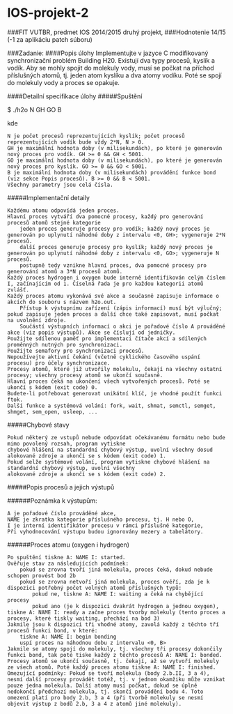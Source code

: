 # IOS-projekt-2
###FIT VUTBR, predmet IOS 2014/2015 druhý projekt, 
###Hodnotenie 14/15 (-1 za aplikáciu patch súboru)

###Zadanie:
####Popis úlohy
Implementujte v jazyce C modifikovaný synchronizační problém Building H20. Existují dva typy procesů, kyslík a vodík. 
Aby se mohly spojit do molekuly vody, musí se počkat na příchod příslušných atomů, tj. jeden atom kyslíku a dva atomy 
vodíku. Poté se spojí do molekuly vody a proces se opakuje. 

####Detailní specifikace úlohy
#####Spuštění

$ ./h2o N GH GO B

kde

    N je počet procesů reprezentujících kyslík; počet procesů reprezentujících vodík bude vždy 2*N, N > 0.
    GH je maximální hodnota doby (v milisekundách), po které je generován nový proces pro vodík. GH >= 0 && GH < 5001.
    GO je maximální hodnota doby (v milisekundách), po které je generován nový proces pro kyslík. GO >= 0 && GO < 5001.
    B je maximální hodnota doby (v milisekundách) provádění funkce bond (viz sekce Popis procesů). B >= 0 && B < 5001.
    Všechny parametry jsou celá čísla.

#####Implementační detaily

    Každému atomu odpovídá jeden proces.
    Hlavní proces vytváří dva pomocné procesy, každý pro generování procesů atomů stejné kategorie
        jeden proces generuje procesy pro vodík; každý nový proces je generován po uplynutí náhodné doby z intervalu <0, GH>; vygeneruje 2*N procesů.
        další proces generuje procesy pro kyslík; každý nový proces je generován po uplynutí náhodné doby z intervalu <0, GO>; vygeneruje N procesů.
        postupně tedy vznikne hlavní proces, dva pomocné procesy pro generování atomů a 3*N procesů atomů.
    Každý proces hydrogen i oxygen bude interně identifikován celým číslem I, začínajícím od 1. Číselná řada je pro každou kategorii atomů zvlášť.
    Každý proces atomu vykonává své akce a současně zapisuje informace o akcích do souboru s názvem h2o.out.
        Přístup k výstupnímu zařízení (zápis informací) musí být výlučný; pokud zapisuje jeden proces a další chce také zapisovat, musí počkat na uvolnění zdroje.
        Součástí výstupních informací o akci je pořadové číslo A prováděné akce (viz popis výstupů). Akce se číslují od jedničky.
    Použijte sdílenou paměť pro implementaci čítače akcí a sdílených proměnných nutných pro synchronizaci.
    Použijte semafory pro synchronizaci procesů.
    Nepoužívejte aktivní čekání (včetně cyklického časového uspání procesu) pro účely synchronizace.
    Procesy atomů, které již utvořily molekulu, čekají na všechny ostatní procesy; všechny procesy atomů se ukončí současně.
    Hlavní proces čeká na ukončení všech vytvořených procesů. Poté se ukončí s kódem (exit code) 0.
    Budete-li potřebovat generovat unikátní klíč, je vhodné použít funkci ftok.
    Další funkce a systémová volání: fork, wait, shmat, semctl, semget, shmget, sem_open, usleep, ...

#####Chybové stavy

    Pokud některý ze vstupů nebude odpovídat očekávanému formátu nebo bude mimo povolený rozsah, program vytiskne 
    chybové hlášení na standardní chybový výstup, uvolní všechny dosud alokované zdroje a ukončí se s kódem (exit code) 1.
    Pokud selže systémové volání, program vytiskne chybové hlášení na standardní chybový výstup, uvolní všechny 
    alokované zdroje a ukončí se s kódem (exit code) 2.

#####Popis procesů a jejich výstupů

######Poznámka k výstupům:

    A je pořadové číslo prováděné akce,
    NAME je zkratka kategorie příslušného procesu, tj. H nebo O,
    I je interní identifikátor procesu v rámci příslušné kategorie,
    Při vyhodnocování výstupu budou ignorovány mezery a tabelátory.
    
######Proces atomu (oxygen i hydrogen)

    Po spuštění tiskne A: NAME I: started.
    Ověřuje stav za následujících podmínek:
        pokud se zrovna tvoří jiná molekula, proces čeká, dokud nebude schopen provést bod 2b
        pokud se zrovna netvoří jiná molekula, proces ověří, zda je k dispozici potřebný počet volných atomů příslušných typů:
            pokud ne, tiskne A: NAME I: waiting a čeká na chybějící procesy
            pokud ano (je k dispozici dvakrát hydrogen a jednou oxygen), tiskne A: NAME I: ready a začne proces tvorby molekuly (tento proces a procesy, které tiskly waiting, přechází na bod 3)
    Jakmile jsou k dispozici tři vhodné atomy, zavolá každý z těchto tří procesů funkci bond, v které:
        tiskne A: NAME I: begin bonding
        uspí proces na náhodnou dobu z intervalu <0, B>
    Jakmile se atomy spojí do molekuly, tj. všechny tři procesy dokončily funkci bond, tak poté tiske každý z těchto procesů A: NAME I: bonded.
    Procesy atomů se ukončí současně, tj. čekají, až se vytvoří molekuly ze všech atomů. Poté každý proces atomu tiskne A: NAME I: finished.
    Omezující podmínky: Pokud se tvoří molekula (body 2.b.II, 3 a 4), nesmí další procesy provádět totéž, tj. v jednom okamžiku může vznikat pouze jedna molekula. Další atomy musí počkat, dokud se úplně nedokončí předchozí molekula, tj. skončí provádění bodu 4. Toto omezení platí pro body 2.b, 3 a 4 (při tvorbě molekuly se nesmí objevit výstup z bodů 2.b, 3 a 4 z atomů jiné molekuly).
